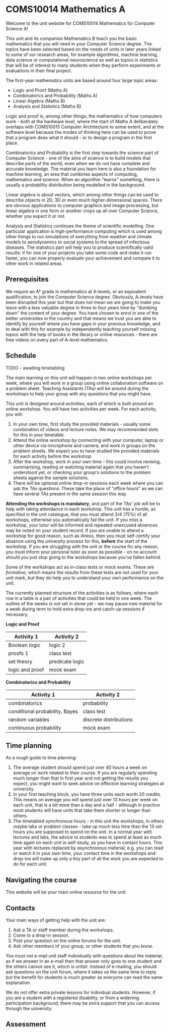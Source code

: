 # COMS10014 Mathematics A

Welcome to the unit website for COMS10014 Mathematics for Computer Science A!

This unit and its companion Mathematics B teach you the basic mathematics that you will need in your Computer Science degree. The topics have been selected based on the needs of units in later years linked to some of our research areas, for example algorithms, machine learning, data science or computational neuroscience as well as topics in statistics that will be of interest to many students when they perform experiments or evaluations in their final project.

The first-year mathematics units are based around four large topic areas:

  * Logic and Proof (Maths A)
  * Combinatorics and Probability (Maths A)
  * Linear Algebra (Maths B)
  * Analysis and Statistics (Maths B)

Logic and proof is, among other things, the mathematics of how computers work - both at the hardware level, where the start of Maths A deliberately overlaps with COMS10015 Computer Architecture to some extent, and at the software level because the modes of thinking here can be used to prove that a program does what it should - or to design a program in the first place.

Combinatorics and Probability is the first step towards the science part of Computer Science - one of the aims of science is to build models that describe parts of the world, even when we do not have complete and accurate knowledge. The material you learn here is also a foundation for machine learning, an area that combines aspects of computing, mathematics and science. When an algorithm "learns" something, there is usually a probability distribution being modelled in the background.

Linear algebra is about vectors, which among other things can be used to describe objects in 2D, 3D or even much higher-dimensional spaces. There are obvious applications to computer graphics and image processing, but linear algebra in one form or another crops up all over Computer Science, whether you expect it or not.

Analysis and Statistics continues the theme of scientific modelling. One particular application is high-performance computing which is used among other things to run simulations of everything from weather and climate models to aerodynamics to social systems to the spread of infectious diseases. The statistics part will help you to produce scientifically valid results: if for one of your projects you take some code and make it run faster, you can now properly evaluate your achievement and compare it to other work in related areas.

## Prerequisites

We require an A* grade in mathematics at A-levels, or an equivalent qualification, to join the Computer Science degree. Obviously, A-levels have been disrupted this year but that does not mean we are going to make you leave with a less valuable degree in three to four years time by "dumbing down" the content of your degree. You have chosen to enrol in one of the better universities in the country and that means we trust you are able to identify by yourself where you have gaps in your previous knowledge, and to deal with this for example by independently teaching yourself missing topics with the help of books in the library or online resources - there are free videos on every part of A-level mathematics.

## Schedule

TODO - awaiting timetabling

The main learning on this unit will happen in two online workshops per week, where you will work in a group using online collaboration software on a problem sheet. Teaching Assistants (TAs) will be around during the workshops to help your group with any questions that you might have.

This unit is designed around _activities_, each of which is built around an online workshop. You will have two activities per week. For each activity, you will:

  1. In your own time, first study the provided materials - usually some combination of videos and lecture notes. We may recommended slots for this in your timetable.
  2. Attend the online workshop by connecting with your computer, laptop or other device via microphone and camera, and work in groups on the problem sheets. We expect you to have studied the provided materials for each activity before the workshop.
  3. After the workshop, work in your own time - this could involve revising, summarising, reading or watching material again that you haven't understood yet, or checking your group's solutions to the problem sheets against the sample solutions.
  4. There will be optional online drop-in sessions each week where you can ask the TAs questions. These take the place of "office hours" as we can have several TAs present in the same session this way.

**Attending the workshops is mandatory**, and part of the TAs' job will be to help with taking attendance in each workshop. This unit has a hurdle, as specified in the unit catalogue, that you must attend 3/4 (75%) of all workshops, otherwise you automatically fail the unit. If you miss a workshop, your tutor will be informed and repeated unexcused absences may be noted on your student record. If you are unable to attend a workshop for good reason, such as illness, then you must self-certify your absence using the university process for this, **before** the start of the workshop. If you are struggling with the unit or the course for any reason, you must inform your personal tutor as soon as possible - on no account should you just stop going to the workshops because you've fallen behind.

Some of the workshops act as in-class tests or mock exams. These are _formative_, which means the results from these tests are not used for your unit mark, but they do help you to understand your own performance on the unit.

The currently planned structure of the activities is as follows, where each row in a table is a pair of activities that could be held in one week. The outline of the weeks is not set in stone yet - we may pause new material for a week during term to hold extra drop-ins and catch-up sessions if necessary.

**Logic and Proof**

| Activity 1 | Activity 2 |
|------------|------------|
| Boolean logic | logic 2 |
| proofs 1 | class test   |
| set theory | predicate logic |
| logic and proof | mock exam |

**Combinatorics and Probability**

| Activity 1 | Activity 2 |
|------------|------------|
| combinatorics | probability |
| conditional probability, Bayes | class test |
| random variables | discrete distributions |
| continuous probability | mock exam |

## Time planning

As a rough guide to time planning:

  1. The average student should spend just over 40 hours a week on average on work related to their course. If you are regularly spending much longer than that in first year and not getting the results you expect, you might want to seek advice on effective learning strategies at university. 
  2. In your first teaching block, you have three units each worth 20 credits. This means on average you will spend just over 13 hours per week on each unit, that is a bit more than a day and a half - although in practice most students will have units that take them shorter or longer than others.
  3. The timetabled _synchronous_ hours - in this unit the workshops, in others maybe labs or problem classes - take up much less time than the 13-ish hours you are supposed to spend on the unit. In a normal year with lectures and labs, the advice to students was to spend at least as much time again on each unit in self-study, as you have in contact hours. This year with lectures replaced by _asynchronous_ material, e.g. you can read or watch it in your own time, your contact time in the workshops and drop-ins will make up only a tiny part of all the work you are expected to do for each unit.

## Navigating the course

This website will be your main online resource for the unit.

## Contacts

Your main ways of getting help with the unit are:

  1. Ask a TA or staff member during the workshops.
  2. Come to a drop-in session.
  3. Post your question on the online forums for the unit.
  4. Ask other members of your group, or other students that you know.

You must not e-mail unit staff individually with questions about the material, as if we answer in an e-mail then that answer only goes to one student and the others cannot see it, which is unfair. Instead of e-mailing, you should ask questions on the unit forum, where it takes us the same time to reply but the benefit for students is much greater as everyone can read the same explanation.

We do not offer extra private lessons for individual students. However, if you are a student with a registered disability, or from a widening participation background, there may be extra support that you can access through the university.

## Assessment
